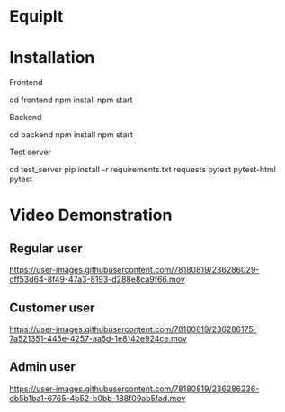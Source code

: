 # EquipIt

# Installation

Frontend

cd frontend
npm install
npm start

Backend

cd backend
npm install
npm start

Test server

cd test_server
pip install -r requirements.txt requests pytest pytest-html
pytest





# Video Demonstration 

## Regular user

https://user-images.githubusercontent.com/78180819/236286029-cff53d64-8f49-47a3-8193-d288e8ca9f66.mov

## Customer user

https://user-images.githubusercontent.com/78180819/236286175-7a521351-445e-4257-aa5d-1e8142e924ce.mov

## Admin user

https://user-images.githubusercontent.com/78180819/236286236-db5b1ba1-6765-4b52-b0bb-188f09ab5fad.mov



